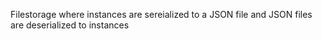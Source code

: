 Filestorage where instances are sereialized to a JSON file and JSON files are deserialized to instances
